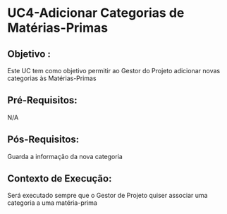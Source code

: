# UC4-Adicionar Categorias de Matérias-Primas

## Objetivo :

Este UC tem como objetivo permitir ao Gestor do Projeto adicionar novas categorias às Matérias-Primas

## Pré-Requisitos:

N/A

## Pós-Requisitos:

Guarda a informação da nova categoria

## Contexto de Execução:

Será executado sempre que o Gestor de Projeto quiser associar uma categoria a uma matéria-prima